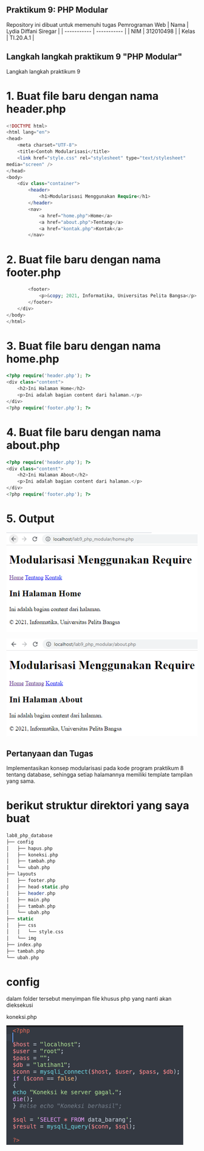 ## Praktikum 9: PHP Modular
Repository ini dibuat untuk memenuhi tugas Pemrograman Web
| Nama      | Lydia Diffani Siregar |
| ----------- | ----------- |
| NIM     | 312010498       |
| Kelas   | TI.20.A.1        |


## Langkah langkah praktikum 9 "PHP Modular"
Langkah langkah praktikum 9
# 1. Buat file baru dengan nama header.php
```php
<!DOCTYPE html>
<html lang="en">
<head>
    <meta charset="UTF-8">
    <title>Contoh Modularisasi</title>
    <link href="style.css" rel="stylesheet" type="text/stylesheet"
media="screen" />
</head>
<body>
    <div class="container">
        <header>
            <h1>Modularisasi Menggunakan Require</h1>
        </header>
        <nav>
            <a href="home.php">Home</a>
            <a href="about.php">Tentang</a>
            <a href="kontak.php">Kontak</a>
        </nav>
```
# 2. Buat file baru dengan nama footer.php
```php
        <footer>
            <p>&copy; 2021, Informatika, Universitas Pelita Bangsa</p>
        </footer>
    </div>
</body>
</html>
```
# 3. Buat file baru dengan nama home.php
```php
<?php require('header.php'); ?>
<div class="content">
    <h2>Ini Halaman Home</h2>
    <p>Ini adalah bagian content dari halaman.</p>
</div>
<?php require('footer.php'); ?>
```
# 4. Buat file baru dengan nama about.php
```php
<?php require('header.php'); ?>
<div class="content">
    <h2>Ini Halaman About</h2>
    <p>Ini adalah bagian content dari halaman.</p>
</div>
<?php require('footer.php'); ?>
```
# 5. Output
![foto](foto/1.PNG)


![foto](foto/2.PNG)


## Pertanyaan dan Tugas
Implementasikan konsep modularisasi pada kode program praktikum 8 tentang
database, sehingga setiap halamannya memiliki template tampilan yang sama.

# berikut struktur direktori yang saya buat
```php
lab8_php_database
├── config
│   ├── hapus.php
│   ├── koneksi.php
│   ├── tambah.php
│   └── ubah.php
├── layouts
│   ├── footer.php
│   ├── head-static.php
│   ├── header.php
│   ├── main.php
│   ├── tambah.php
│   └── ubah.php
├── static
│   ├── css
│   │   └── style.css
│   └── img
├── index.php
├── tambah.php
└── ubah.php
```
# config
dalam folder tersebut menyimpan file khusus php yang nanti akan dieksekusi

koneksi.php

![foto](foto/3.PNG)


